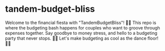 # tandem-budget-bliss
Welcome to the financial fiesta with "TandemBudgetBliss"! 🎉✨ This repo is where the budgeting bash happens for couples who want to groove through expenses together. Say goodbye to money stress, and hello to a budgeting party that never stops. 💃🕺 Let's make budgeting as cool as the dance floor! 🚀🎶
